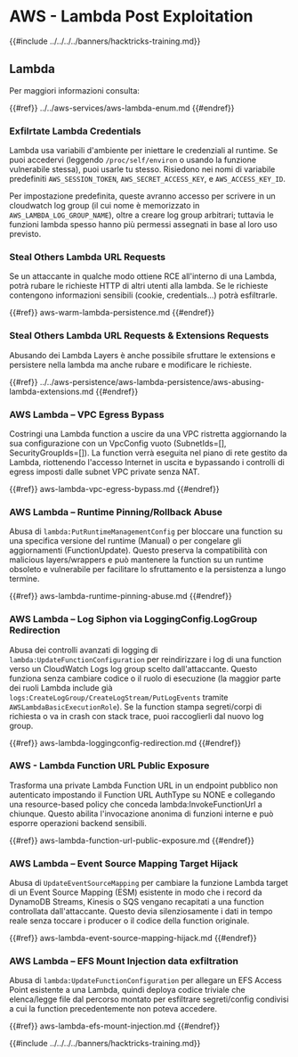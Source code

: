 # AWS - Lambda Post Exploitation

{{#include ../../../../banners/hacktricks-training.md}}

## Lambda

Per maggiori informazioni consulta:

{{#ref}}
../../aws-services/aws-lambda-enum.md
{{#endref}}

### Exfilrtate Lambda Credentials

Lambda usa variabili d'ambiente per iniettare le credenziali al runtime. Se puoi accedervi (leggendo `/proc/self/environ` o usando la funzione vulnerabile stessa), puoi usarle tu stesso. Risiedono nei nomi di variabile predefiniti `AWS_SESSION_TOKEN`, `AWS_SECRET_ACCESS_KEY`, e `AWS_ACCESS_KEY_ID`.

Per impostazione predefinita, queste avranno accesso per scrivere in un cloudwatch log group (il cui nome è memorizzato in `AWS_LAMBDA_LOG_GROUP_NAME`), oltre a creare log group arbitrari; tuttavia le funzioni lambda spesso hanno più permessi assegnati in base al loro uso previsto.

### Steal Others Lambda URL Requests

Se un attaccante in qualche modo ottiene RCE all'interno di una Lambda, potrà rubare le richieste HTTP di altri utenti alla lambda. Se le richieste contengono informazioni sensibili (cookie, credentials...) potrà esfiltrarle.

{{#ref}}
aws-warm-lambda-persistence.md
{{#endref}}

### Steal Others Lambda URL Requests & Extensions Requests

Abusando dei Lambda Layers è anche possibile sfruttare le extensions e persistere nella lambda ma anche rubare e modificare le richieste.

{{#ref}}
../../aws-persistence/aws-lambda-persistence/aws-abusing-lambda-extensions.md
{{#endref}}

### AWS Lambda – VPC Egress Bypass

Costringi una Lambda function a uscire da una VPC ristretta aggiornando la sua configurazione con un VpcConfig vuoto (SubnetIds=[], SecurityGroupIds=[]). La function verrà eseguita nel piano di rete gestito da Lambda, riottenendo l'accesso Internet in uscita e bypassando i controlli di egress imposti dalle subnet VPC private senza NAT.

{{#ref}}
aws-lambda-vpc-egress-bypass.md
{{#endref}}

### AWS Lambda – Runtime Pinning/Rollback Abuse

Abusa di `lambda:PutRuntimeManagementConfig` per bloccare una function su una specifica versione del runtime (Manual) o per congelare gli aggiornamenti (FunctionUpdate). Questo preserva la compatibilità con malicious layers/wrappers e può mantenere la function su un runtime obsoleto e vulnerabile per facilitare lo sfruttamento e la persistenza a lungo termine.

{{#ref}}
aws-lambda-runtime-pinning-abuse.md
{{#endref}}

### AWS Lambda – Log Siphon via LoggingConfig.LogGroup Redirection

Abusa dei controlli avanzati di logging di `lambda:UpdateFunctionConfiguration` per reindirizzare i log di una function verso un CloudWatch Logs log group scelto dall'attaccante. Questo funziona senza cambiare codice o il ruolo di esecuzione (la maggior parte dei ruoli Lambda include già `logs:CreateLogGroup/CreateLogStream/PutLogEvents` tramite `AWSLambdaBasicExecutionRole`). Se la function stampa segreti/corpi di richiesta o va in crash con stack trace, puoi raccoglierli dal nuovo log group.

{{#ref}}
aws-lambda-loggingconfig-redirection.md
{{#endref}}

### AWS - Lambda Function URL Public Exposure

Trasforma una private Lambda Function URL in un endpoint pubblico non autenticato impostando il Function URL AuthType su NONE e collegando una resource-based policy che conceda lambda:InvokeFunctionUrl a chiunque. Questo abilita l'invocazione anonima di funzioni interne e può esporre operazioni backend sensibili.

{{#ref}}
aws-lambda-function-url-public-exposure.md
{{#endref}}

### AWS Lambda – Event Source Mapping Target Hijack

Abusa di `UpdateEventSourceMapping` per cambiare la funzione Lambda target di un Event Source Mapping (ESM) esistente in modo che i record da DynamoDB Streams, Kinesis o SQS vengano recapitati a una function controllata dall'attaccante. Questo devia silenziosamente i dati in tempo reale senza toccare i producer o il codice della function originale.

{{#ref}}
aws-lambda-event-source-mapping-hijack.md
{{#endref}}

### AWS Lambda – EFS Mount Injection data exfiltration

Abusa di `lambda:UpdateFunctionConfiguration` per allegare un EFS Access Point esistente a una Lambda, quindi deploya codice triviale che elenca/legge file dal percorso montato per esfiltrare segreti/config condivisi a cui la function precedentemente non poteva accedere.

{{#ref}}
aws-lambda-efs-mount-injection.md
{{#endref}}



{{#include ../../../../banners/hacktricks-training.md}}
